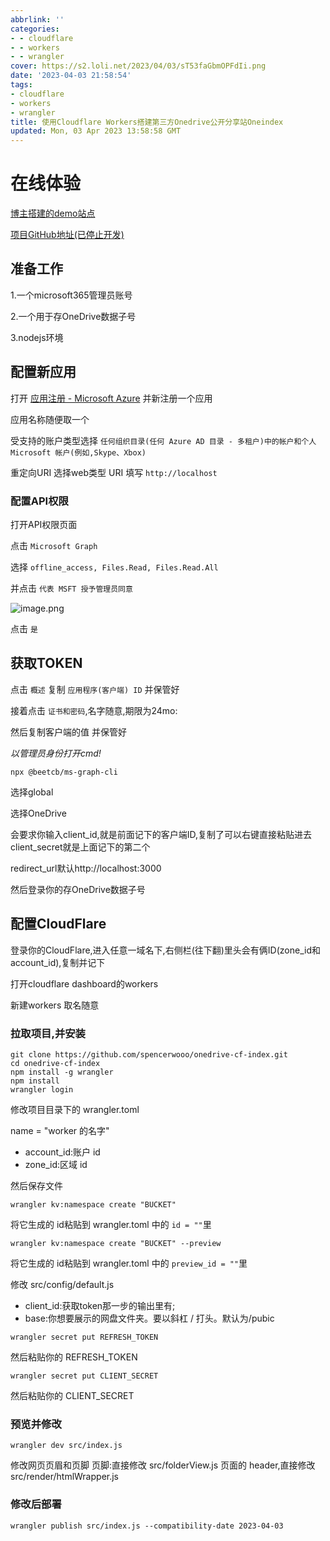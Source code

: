 ```yaml
---
abbrlink: ''
categories:
- - cloudflare
- - workers
- - wrangler
cover: https://s2.loli.net/2023/04/03/sT53faGbmOPFdIi.png
date: '2023-04-03 21:58:54'
tags:
- cloudflare
- workers
- wrangler
title: 使用Cloudflare Workers搭建第三方Onedrive公开分享站Oneindex
updated: Mon, 03 Apr 2023 13:58:58 GMT
---
```

# 在线体验

[博主搭建的demo站点](https://od.myfw.us)

[项目GitHub地址(已停止开发)](https://github.com/spencerwooo/onedrive-cf-index)

## 准备工作

1.一个microsoft365管理员账号

2.一个用于存OneDrive数据子号

3.nodejs环境

## 配置新应用

打开 [应用注册 - Microsoft Azure](https://portal.azure.com/#view/Microsoft_AAD_RegisteredApps/ApplicationsListBlade) 并新注册一个应用

应用名称随便取一个

受支持的账户类型选择 `任何组织目录(任何 Azure AD 目录 - 多租户)中的帐户和个人 Microsoft 帐户(例如,Skype、Xbox)`

重定向URI 选择web类型 URI 填写 `http://localhost`

### 配置API权限

打开API权限页面

点击 `Microsoft Graph`

选择 `offline_access, Files.Read, Files.Read.All`

并点击 `代表 MSFT 授予管理员同意`

![image.png](https://s2.loli.net/2023/04/03/EoPtDbmMpfwVa1B.png)

点击 `是`

## 获取TOKEN

点击 `概述` 复制 `应用程序(客户端) ID` 并保管好

接着点击 `证书和密码`,名字随意,期限为24mo:

然后复制客户端的值 并保管好

*以管理员身份打开cmd!*

```
npx @beetcb/ms-graph-cli
```

选择global

选择OneDrive

会要求你输入client\_id,就是前面记下的客户端ID,复制了可以右键直接粘贴进去
client\_secret就是上面记下的第二个

redirect\_url默认http://localhost:3000

然后登录你的存OneDrive数据子号

## 配置CloudFlare

登录你的CloudFlare,进入任意一域名下,右侧栏(往下翻)里头会有俩ID(zone\_id和account_id),复制并记下

打开cloudflare dashboard的workers

新建workers 取名随意

### 拉取项目,并安装

```
git clone https://github.com/spencerwooo/onedrive-cf-index.git
cd onedrive-cf-index
npm install -g wrangler
npm install
wrangler login
```


修改项目目录下的 wrangler.toml

name = "worker 的名字"

* account\_id:账户 id
* zone\_id:区域 id


然后保存文件

```
wrangler kv:namespace create "BUCKET"
```

将它生成的 id粘贴到 wrangler.toml 中的 `id = ""`里

```
wrangler kv:namespace create "BUCKET" --preview
```

将它生成的 id粘贴到 wrangler.toml 中的 `preview_id = ""`里

修改 src/config/default.js

* client\_id:获取token那一步的输出里有;
* base:你想要展示的网盘文件夹。要以斜杠 / 打头。默认为/pubic

```
wrangler secret put REFRESH_TOKEN
```

然后粘贴你的 REFRESH_TOKEN

```
wrangler secret put CLIENT_SECRET
```

然后粘贴你的 CLIENT_SECRET

### 预览并修改

```
wrangler dev src/index.js 
```

修改网页页眉和页脚
页脚:直接修改 src/folderView.js
页面的 header,直接修改 src/render/htmlWrapper.js

### 修改后部署

```
wrangler publish src/index.js --compatibility-date 2023-04-03
```

